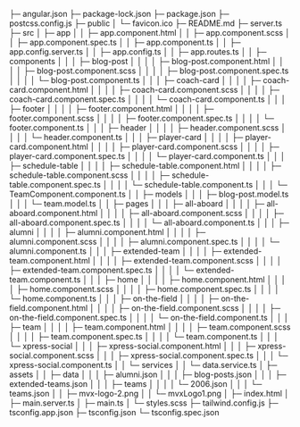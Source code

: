 ├─ angular.json
├─ package-lock.json
├─ package.json
├─ postcss.config.js
├─ public
│ └─ favicon.ico
├─ README.md
├─ server.ts
├─ src
│ ├─ app
│ │ ├─ app.component.html
│ │ ├─ app.component.scss
│ │ ├─ app.component.spec.ts
│ │ ├─ app.component.ts
│ │ ├─ app.config.server.ts
│ │ ├─ app.config.ts
│ │ ├─ app.routes.ts
│ │ ├─ components
│ │ │ ├─ blog-post
│ │ │ │ ├─ blog-post.component.html
│ │ │ │ ├─ blog-post.component.scss
│ │ │ │ ├─ blog-post.component.spec.ts
│ │ │ │ └─ blog-post.component.ts
│ │ │ ├─ coach-card
│ │ │ │ ├─ coach-card.component.html
│ │ │ │ ├─ coach-card.component.scss
│ │ │ │ ├─ coach-card.component.spec.ts
│ │ │ │ └─ coach-card.component.ts
│ │ │ ├─ footer
│ │ │ │ ├─ footer.component.html
│ │ │ │ ├─ footer.component.scss
│ │ │ │ ├─ footer.component.spec.ts
│ │ │ │ └─ footer.component.ts
│ │ │ ├─ header
│ │ │ │ ├─ header.component.scss
│ │ │ │ └─ header.component.ts
│ │ │ ├─ player-card
│ │ │ │ ├─ player-card.component.html
│ │ │ │ ├─ player-card.component.scss
│ │ │ │ ├─ player-card.component.spec.ts
│ │ │ │ └─ player-card.component.ts
│ │ │ ├─ schedule-table
│ │ │ │ ├─ schedule-table.component.html
│ │ │ │ ├─ schedule-table.component.scss
│ │ │ │ ├─ schedule-table.component.spec.ts
│ │ │ │ └─ schedule-table.component.ts
│ │ │ └─ TeamComponent.component.ts
│ │ ├─ models
│ │ │ ├─ blog-post.model.ts
│ │ │ └─ team.model.ts
│ │ ├─ pages
│ │ │ ├─ all-aboard
│ │ │ │ ├─ all-aboard.component.html
│ │ │ │ ├─ all-aboard.component.scss
│ │ │ │ ├─ all-aboard.component.spec.ts
│ │ │ │ └─ all-aboard.component.ts
│ │ │ ├─ alumni
│ │ │ │ ├─ alumni.component.html
│ │ │ │ ├─ alumni.component.scss
│ │ │ │ ├─ alumni.component.spec.ts
│ │ │ │ └─ alumni.component.ts
│ │ │ ├─ extended-team
│ │ │ │ ├─ extended-team.component.html
│ │ │ │ ├─ extended-team.component.scss
│ │ │ │ ├─ extended-team.component.spec.ts
│ │ │ │ └─ extended-team.component.ts
│ │ │ ├─ home
│ │ │ │ ├─ home.component.html
│ │ │ │ ├─ home.component.scss
│ │ │ │ ├─ home.component.spec.ts
│ │ │ │ └─ home.component.ts
│ │ │ ├─ on-the-field
│ │ │ │ ├─ on-the-field.component.html
│ │ │ │ ├─ on-the-field.component.scss
│ │ │ │ ├─ on-the-field.component.spec.ts
│ │ │ │ └─ on-the-field.component.ts
│ │ │ ├─ team
│ │ │ │ ├─ team.component.html
│ │ │ │ ├─ team.component.scss
│ │ │ │ ├─ team.component.spec.ts
│ │ │ │ └─ team.component.ts
│ │ │ └─ xpress-social
│ │ │ ├─ xpress-social.component.html
│ │ │ ├─ xpress-social.component.scss
│ │ │ ├─ xpress-social.component.spec.ts
│ │ │ └─ xpress-social.component.ts
│ │ └─ services
│ │ └─ data.service.ts
│ ├─ assets
│ │ ├─ data
│ │ │ ├─ alumni.json
│ │ │ ├─ blog-posts.json
│ │ │ ├─ extended-teams.json
│ │ │ ├─ teams
│ │ │ │ └─ 2006.json
│ │ │ └─ teams.json
│ │ ├─ mvx-logo-2.png
│ │ └─ mvxLogo1.png
│ ├─ index.html
│ ├─ main.server.ts
│ ├─ main.ts
│ └─ styles.scss
├─ tailwind.config.js
├─ tsconfig.app.json
├─ tsconfig.json
└─ tsconfig.spec.json

```

```
